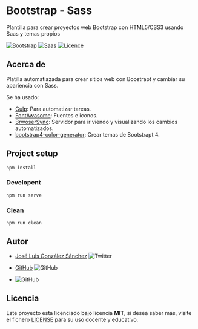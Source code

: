 # Bootstrap - Sass
Plantilla para crear proyectos web Bootstrap con HTML5/CSS3 usando Saas y temas propios

[![Bootstrap](https://img.shields.io/badge/Bootstrap-%20Ready-blue)](https://getbootstrap.com/)
[![Saas](https://img.shields.io/badge/Sass-%20Ready-ff69b4)](https://sass-lang.com/)
[![Licence](https://img.shields.io/github/license/joseluisgs/NodeMonRest)](https://github.com/joseluisgs/NodeMonRest/blob/master/LICENSE)

## Acerca de
Platilla automatiazada para crear sitios web con Boostrapt y cambiar su apariencia con Sass.

Se ha usado:
* [Gulp](https://gulpjs.com/): Para automatizar tareas.
* [FontAwasome](https://fontawesome.com/v4.7.0/icons/): Fuentes e iconos.
* [BrwoserSync](https://www.browsersync.io/): Servidor para ir viendo y visualizando los cambios automatizados.
* [bootstrap4-color-generator](https://lingtalfi.com/bootstrap4-color-generator): Crear temas de Bootstrapt 4.


## Project setup
```
npm install
```

### Developent
```
npm run serve
```

### Clean
```
npm run clean
```

## Autor
* [José Luis González Sánchez](https://twitter.com/joseluisgonsan) ![Twitter](https://img.shields.io/twitter/follow/joseluisgonsan?style=social)


* [GitHub](https://github.com/joseluisgs) ![GitHub](https://img.shields.io/github/followers/joseluisgs?style=social)

* ![GitHub](https://img.shields.io/github/last-commit/joseluisgs/bootstrap-sass-init)

## Licencia
Este proyecto esta licenciado bajo licencia __MIT__, si desea saber más, visite el fichero [LICENSE](https://github.com/joseluisgs/notas-back-nem/blob/master/LICENSE) para su uso docente y educativo.
